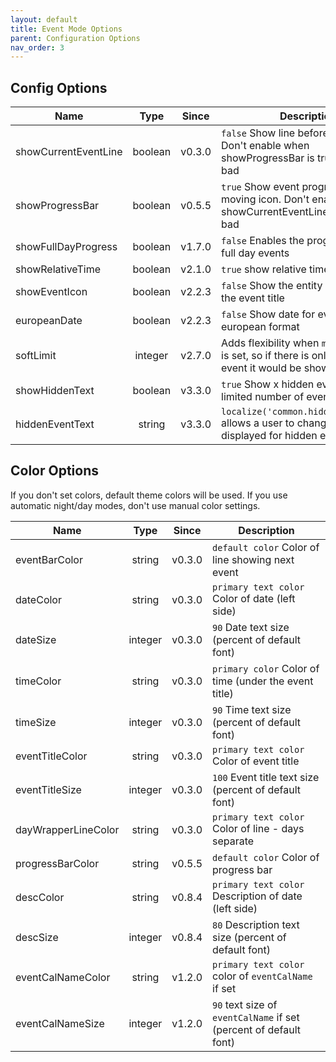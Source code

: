 ```yaml
---
layout: default
title: Event Mode Options
parent: Configuration Options
nav_order: 3
---
```


## Config Options

| Name                 |  Type   | Since  | Description                                                                                            |
| -------------------- | :-----: | :----: | ------------------------------------------------------------------------------------------------------ |
| showCurrentEventLine | boolean | v0.3.0 | `false` Show line before next event. Don't enable when showProgressBar is true - will look bad         |
| showProgressBar      | boolean | v0.5.5 | `true` Show event progress with moving icon. Don't enable when showCurrentEventLine - will look bad    |
| showFullDayProgress  | boolean | v1.7.0 | `false` Enables the progress bar for full day events                                                   |
| showRelativeTime     | boolean | v2.1.0 | `true` show relative time to event                                                                     |
| showEventIcon        | boolean | v2.2.3 | `false` Show the entity icon before the event title                                                    |
| europeanDate         | boolean | v2.2.3 | `false` Show date for event days in european format                                                    |
| softLimit            | integer | v2.7.0 | Adds flexibility when `maxEventCount` is set, so if there is only e.g. 1 extra event it would be shown |
| showHiddenText       | boolean | v3.3.0 | `true` Show x hidden events when limited number of events selected                                     |
| hiddenEventText      | string  | v3.3.0 | `localize('common.hiddenEventText')` allows a user to change the text displayed for hidden events      |

## Color Options

If you don't set colors, default theme colors will be used. If you use automatic night/day modes, don't use manual color settings.

| Name                |  Type   | Since  | Description                                                       |
| ------------------- | :-----: | :----: | ----------------------------------------------------------------- |
| eventBarColor       | string  | v0.3.0 | `default color` Color of line showing next event                  |
| dateColor           | string  | v0.3.0 | `primary text color` Color of date (left side)                    |
| dateSize            | integer | v0.3.0 | `90` Date text size (percent of default font)                     |
| timeColor           | string  | v0.3.0 | `primary color` Color of time (under the event title)             |
| timeSize            | integer | v0.3.0 | `90` Time text size (percent of default font)                     |
| eventTitleColor     | string  | v0.3.0 | `primary text color` Color of event title                         |
| eventTitleSize      | integer | v0.3.0 | `100` Event title text size (percent of default font)             |
| dayWrapperLineColor | string  | v0.3.0 | `primary text color` Color of line - days separate                |
| progressBarColor    | string  | v0.5.5 | `default color` Color of progress bar                             |
| descColor           | string  | v0.8.4 | `primary text color` Description of date (left side)              |
| descSize            | integer | v0.8.4 | `80` Description text size (percent of default font)              |
| eventCalNameColor   | string  | v1.2.0 | `primary text color` color of `eventCalName` if set               |
| eventCalNameSize    | integer | v1.2.0 | `90` text size of `eventCalName` if set (percent of default font) |
